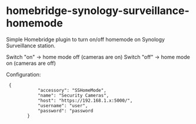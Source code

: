# homebridge-synology-surveillance-homemode

Simple Homebridge plugin to turn on/off homemode on Synology Surveillance station.

Switch "on" -> home mode off (cameras are on)
Switch "off" -> home mode on (cameras are off)

Configuration:
```
 {
            "accessory": "SSHomeMode",
            "name": "Security Cameras",
            "host": "https://192.168.1.x:5000/",
            "username": "user",
            "password": "password
        }
```